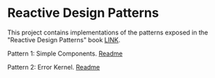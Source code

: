 # Reactive Design Patterns

This project contains implementations of the patterns exposed in the "Reactive Design Patterns" book [LINK](Link).

Pattern 1: Simple Components. [Readme](./src/main/kotlin/patterns/simpleComponent/readme.md)

Pattern 2: Error Kernel. [Readme](./src/main/kotlin/patterns/errorKernel/readme.md)